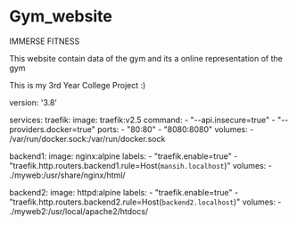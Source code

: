# Gym_website
IMMERSE FITNESS

This website contain data of the gym and its a online representation of the gym

This is my 3rd Year College Project :)


version: '3.8'

services:
  traefik:
    image: traefik:v2.5
    command:
      - "--api.insecure=true"
      - "--providers.docker=true"
    ports:
      - "80:80"
      - "8080:8080"
    volumes:
      - /var/run/docker.sock:/var/run/docker.sock

  backend1:
    image: nginx:alpine
    labels:
      - "traefik.enable=true"
      - "traefik.http.routers.backend1.rule=Host(`mansih.localhost`)"
    volumes:
      - ./myweb:/usr/share/nginx/html/

  backend2:
    image: httpd:alpine
    labels:
      - "traefik.enable=true"
      - "traefik.http.routers.backend2.rule=Host(`backend2.localhost`)"
    volumes:
      - ./myweb2:/usr/local/apache2/htdocs/

